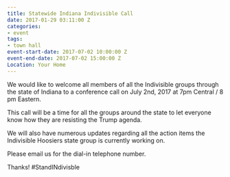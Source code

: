 ```yaml
---
title: Statewide Indiana Indivisible Call
date: 2017-01-29 03:11:00 Z
categories:
- event
tags:
- town hall
event-start-date: 2017-07-02 10:00:00 Z
event-end-date: 2017-07-02 15:00:00 Z
Location: Your Home
---
```


We would like to welcome all members of all the Indivisible groups through the state of Indiana to a conference call on July 2nd, 2017 at 7pm Central / 8 pm Eastern. 

This call will be a time for all the groups around the state to let everyone know how they are resisting the Trump agenda. 

We will also have numerous updates regarding all the action items the Indivisible Hoosiers state group is currently working on. 

Please email us for the dial-in telephone number. 

Thanks! #StandINdivisble 